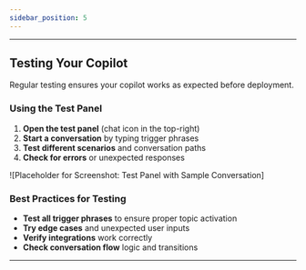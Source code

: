 ```yaml
---
sidebar_position: 5
---
```




---

## Testing Your Copilot

Regular testing ensures your copilot works as expected before deployment.

### Using the Test Panel

1. **Open the test panel** (chat icon in the top-right)
2. **Start a conversation** by typing trigger phrases
3. **Test different scenarios** and conversation paths
4. **Check for errors** or unexpected responses

![Placeholder for Screenshot: Test Panel with Sample Conversation]

### Best Practices for Testing

- **Test all trigger phrases** to ensure proper topic activation
- **Try edge cases** and unexpected user inputs
- **Verify integrations** work correctly
- **Check conversation flow** logic and transitions

---